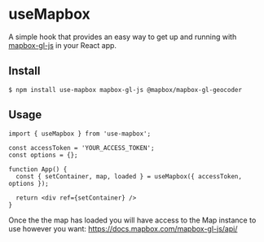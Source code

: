 # useMapbox

A simple hook that provides an easy way to get up and running with [mapbox-gl-js](https://github.com/mapbox/mapbox-gl-js) in your React app.

## Install

```
$ npm install use-mapbox mapbox-gl-js @mapbox/mapbox-gl-geocoder
```

## Usage

```
import { useMapbox } from 'use-mapbox';

const accessToken = 'YOUR_ACCESS_TOKEN';
const options = {};

function App() {
  const { setContainer, map, loaded } = useMapbox({ accessToken, options });

  return <div ref={setContainer} />
}
```

Once the the map has loaded you will have access to the Map instance to use however you want: https://docs.mapbox.com/mapbox-gl-js/api/
